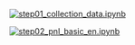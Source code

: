 [![step01_collection_data.ipynb](https://colab.research.google.com/assets/colab-badge.svg)](https://colab.research.google.com/github/centeno/covid-impact-scrapper/blob/master/step01_collection_data.ipynb)


[![step02_pnl_basic_en.ipynb](https://colab.research.google.com/assets/colab-badge.svg)](https://colab.research.google.com/github/centeno/covid-impact-scrapper/blob/master/step02_pnl_basic_en.ipynb)
